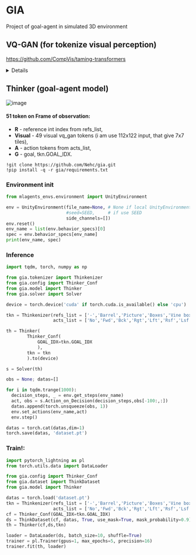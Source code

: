 # GIA
Project of goal-agent in simulated 3D environment 

## VQ-GAN (for tokenize visual perception)
https://github.com/CompVis/taming-transformers
<details>
  <summary>Details</summary>  
  
```python
import torch
from PIL import Image
from gia.vqgan import VQGAN, preprocess_vqgan
import numpy as np

vq_gan = VQGAN()
img = Image.open('photo.jpg').convert("RGB")
x = preprocess_vqgan(np.expand_dims(np.array(img)/255,0))
with torch.no_grad():
  z, _, [_, _, ind] = vq_gan.encode(x)
  b,c,h,w = z.shape # 1, 256, 32, 32
  ind.squeeze_()
```
source image is 512x512x3. **ind** is 1024 (32x32 of 16x16 tiles)

```python
from gia.vqgan import custom_to_pil

with torch.no_grad():
  nz = vq_gan.quantize.get_codebook_entry(ind, (b,h,w,c))
  rec = vq_gan.decode(nz).detach().cpu()
  rec.squeeze_()

np_img = np.rollaxis(rec.numpy(),0,3)
img = custom_to_pil(np_img)
```
source and reconstructed image:

![image](https://github.com/Nehc/gia/assets/8426195/07d596ca-02c7-4f4a-a99c-e86fa8302bdb)

</details>

## Thinker (goal-agent model)
![image](https://github.com/Nehc/gia/assets/8426195/a92f3088-0f7e-41ee-859c-0dd0e375b7d7)

#### 51 token on **Frame** of observation:
- **R** - reference int index from refs_list, 
- **Visual** - 49 visual vq_gan tokens (i am use 112x122 input, that give 7x7 tiles), 
- **A** - action tokens from acts_list, 
- **G** - goal, tkn.GOAL_IDX.

```colab
!git clone https://github.com/Nehc/gia.git
!pip install -q -r gia/requirements.txt
```
### Environment init
```Python
from mlagents_envs.environment import UnityEnvironment

env = UnityEnvironment(file_name=None, # None if local UnityEnvironment avalible  
                       #seed=SEED,     # if use SEED
                       side_channels=[])
env.reset()
env_name = list(env.behavior_specs)[0]
spec = env.behavior_specs[env_name]
print(env_name, spec)
```
### Inference
```python
import tqdm, torch, numpy as np

from gia.tokenizer import Thinkenizer
from gia.config import Thinker_Conf
from gia.model import Thinker
from gia.solver import Solver

device = torch.device('cuda' if torch.cuda.is_available() else 'cpu')

tkn = Thinkenizer(refs_list = ['-','Barrel','Picture','Boxes','Vine box','Market','Gate','Door'],
                  acts_list = ['No','Fwd','Bck','Rgt','Lft','Rsf','Lsf','Goal'])

th = Thinker(
        Thinker_Conf(
            GOAL_IDX=tkn.GOAL_IDX
            ),
        tkn = tkn
        ).to(device)

s = Solver(th)

obs = None; datas=[]

for i in tqdm.trange(1000):
  decision_steps, _ = env.get_steps(env_name)
  act, obs = s.Action_on_Decision(decision_steps,obs[-100:,:])
  datas.append(torch.unsqueeze(obs, 1))
  env.set_actions(env_name,act)
  env.step()

datas = torch.cat(datas,dim=1)
torch.save(datas, 'dataset.pt')
```

### Train!: 
```python
import pytorch_lightning as pl
from torch.utils.data import DataLoader

from gia.config import Thinker_Conf
from gia.dataset import ThinkDataset
from gia.model import Thinker

datas = torch.load('dataset.pt')
tkn = Thinkenizer(refs_list = ['-','Barrel','Picture','Boxes','Vine box','Market','Gate','Door'],
                  acts_list = ['No','Fwd','Bck','Rgt','Lft','Rsf','Lsf','Goal'])
cf = Thinker_Conf(GOAL_IDX=tkn.GOAL_IDX)
ds = ThinkDataset(cf, datas, True, use_mask=True, mask_probability=0.9)
th = Thinker(cf,ds,tkn)

loader = DataLoader(ds, batch_size=10, shuffle=True)
trainer = pl.Trainer(gpus=1, max_epochs=5, precision=16)
trainer.fit(th, loader)
```
